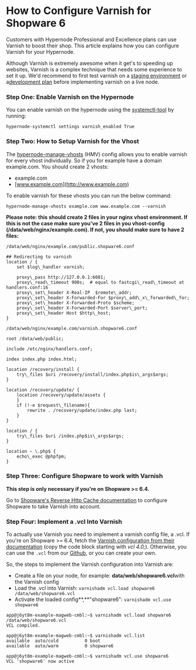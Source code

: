 <!-- source: https://support.hypernode.com/en/support/solutions/articles/48001200525-how-to-configure-varnish-for-shopware-6 -->
# How to Configure Varnish for Shopware 6

Customers with Hypernode Professional and Excellence plans can use Varnish to boost their shop. This article explains how you can configure Varnish for your Hypernode.

Although Varnish is extremely awesome when it get's to speeding up websites, Varnish is a complex technique that needs some experience to set it up. We'd recommend to first test varnish on a [staging environment](https://support.hypernode.com/en/ecommerce/shopware/how-to-use-a-basic-staging-environment-with-shopware-6) or a[development plan](https://support.hypernode.com/en/hypernode/tools/how-to-use-hypernode-development-plans) before implementing varnish on a live node.

### Step One: Enable Varnish on the Hypernode

You can enable varnish on the hypernode using the [systemctl-tool](https://support.hypernode.com/en/hypernode/tools/how-to-use-the-hypernode-systemctl-cli-tool) by running: 

`hypernode-systemctl settings varnish_enabled True`

### Step Two: How to Setup Varnish for the Vhost

The [hypernode-manage-vhosts](https://support.hypernode.com/en/hypernode/nginx/hypernode-managed-vhosts) (HMV) config allows you to enable varnish for every vhost individually. So if you for example have a domain example.com. You should create 2 vhosts:

* example.com
* [www.example.com](http://www.example.com)

To enable varnish for these vhosts you can run the below command:

`hypernode-manage-vhosts example.com www.example.com --varnish`

**Please note: this should create 2 files in your nginx vhost environment. If this is not the case make sure you've 2 files in you vhost-config (/data/web/nginx/example.com). If not, you should make sure to have 2 files:**

`/data/web/nginx/example.com/public.shopware6.conf`

``` nginx
## Redirecting to varnish
location / {
    set $log\_handler varnish;

    proxy\_pass http://127.0.0.1:6081;
    proxy\_read\_timeout 900s;  # equal to fastcgi\_read\_timeout at handlers.conf:16
    proxy\_set\_header X-Real-IP  $remote\_addr;
    proxy\_set\_header X-Forwarded-For $proxy\_add\_x\_forwarded\_for;
    proxy\_set\_header X-Forwarded-Proto $scheme;
    proxy\_set\_header X-Forwarded-Port $server\_port;
    proxy\_set\_header Host $http\_host;
}
```
`/data/web/nginx/example.com/varnish.shopware6.conf`

``` nginx
root /data/web/public;

include /etc/nginx/handlers.conf;

index index.php index.html;

location /recovery/install {
    try\_files $uri /recovery/install/index.php$is\_args$args;
}

location /recovery/update/ {
    location /recovery/update/assets {
    }
    if (!-e $request\_filename){
        rewrite . /recovery/update/index.php last;
    }
}

location / {
    try\_files $uri /index.php$is\_args$args;
}

location ~ \.php$ {
    echo\_exec @phpfpm;
}
```
### Step Three: Configure Shopware to work with Varnish

**This step is only necessary if you're on Shopware >= 6.4.**

Go to [Shopware's Reverse Http Cache documentation](https://developer.shopware.com/docs/guides/hosting/infrastructure/reverse-http-cache) to configure Shopware to take Varnish into account.

### Step Four: Implement a .vcl Into Varnish

To actually use Varnish you need to implement a varnish config file, a .vcl. If you're on Shopware >= 6.4, fetch the [Varnish configuration from their documentation](https://developer.shopware.com/docs/guides/hosting/infrastructure/reverse-http-cache#configure-varnish) (copy the code block starting with *vcl 4.0;*). Otherwise, you can use the `.vcl` from our [Github](https://gist.github.com/hn-support/29efb2e58b18ff2ef0f25363bd02dbe9), or you can create your own.

So, the steps to implement the Varnish configuration into Varnish are:

* Create a file on your node, for example: **data/web/shopware6.vcl**with the Varnish config
* Load the .vcl into Varnish: `varnishadm vcl.load shopware6 /data/web/shopware6.vcl`
* Activate the loaded config**,**"shopware6": `varnishadm vcl.use shopware6`

```
app@j6yt8m-example-magweb-cmbl:~$ varnishadm vcl.load shopware6 /data/web/shopware6.vcl
VCL compiled.

app@j6yt8m-example-magweb-cmbl:~$ varnishadm vcl.list
available  auto/cold          0 boot
available  auto/warm          0 shopware6

app@j6yt8m-example-magweb-cmbl:~$ varnishadm vcl.use shopware6
VCL 'shopware6' now active
```
